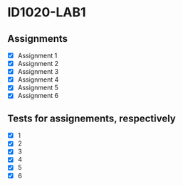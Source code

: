 # ID1020-LAB1

## Assignments
- [x] Assignment 1
- [x] Assignment 2
- [x] Assignment 3
- [x] Assignment 4
- [x] Assignment 5
- [x] Assignment 6  

## Tests for assignements, respectively
- [x] 1
- [x] 2
- [x] 3
- [x] 4
- [x] 5
- [x] 6  